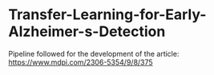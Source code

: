 # Transfer-Learning-for-Early-Alzheimer-s-Detection
Pipeline followed for the development of the article:  https://www.mdpi.com/2306-5354/9/8/375
